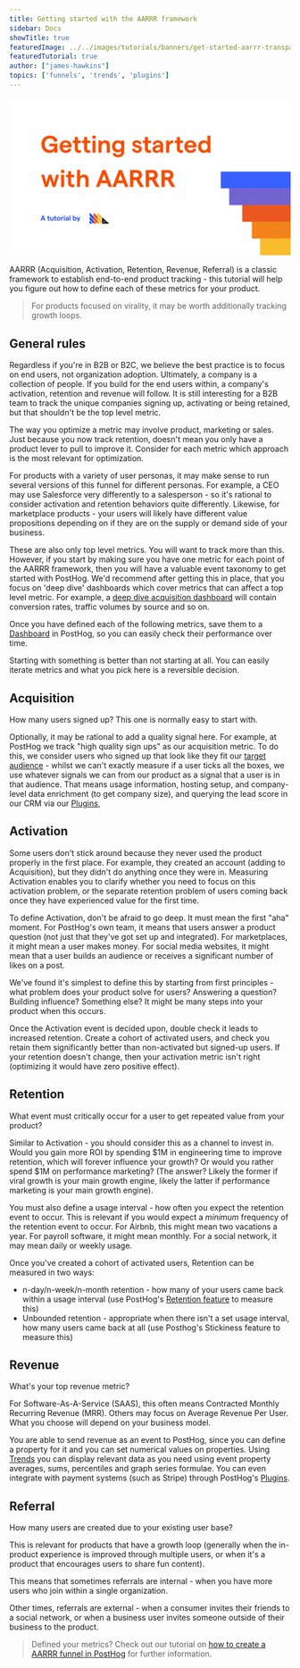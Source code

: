 ```yaml
---
title: Getting started with the AARRR framework
sidebar: Docs
showTitle: true
featuredImage: ../../images/tutorials/banners/get-started-aarrr-transparent.png
featuredTutorial: true
author: ["james-hawkins"]
topics: ['funnels', 'trends', 'plugins']
---
```


![Retention banner image](../../images/tutorials/banners/get-started-aarrr-transparent.png)

AARRR (Acquisition, Activation, Retention, Revenue, Referral) is a classic framework to establish end-to-end product tracking - this tutorial will help you figure out how to define each of these metrics for your product.

> For products focused on virality, it may be worth additionally tracking growth loops.

## General rules

Regardless if you're in B2B or B2C, we believe the best practice is to focus on end users, not organization adoption. Ultimately, a company is a collection of people. If you build for the end users within, a company's activation, retention and revenue will follow. It is still interesting for a B2B team to track the unique companies signing up, activating or being retained, but that shouldn't be the top level metric.

The way you optimize a metric may involve product, marketing or sales. Just because you now track retention, doesn't mean you only have a product lever to pull to improve it. Consider for each metric which approach is the most relevant for optimization.

For products with a variety of user personas, it may make sense to run several versions of this funnel for different personas. For example, a CEO may use Salesforce very differently to a salesperson - so it's rational to consider activation and retention behaviors quite differently. Likewise, for marketplace products - your  users will likely have different value propositions depending on if they are on the supply or demand side of your business.

These are also only top level metrics. You will want to track more than this. However, if you start by making sure you have one metric for each point of the AARRR framework, then you will have a valuable event taxonomy to get started with PostHog. We'd recommend after getting this in place, that you focus on 'deep dive' dashboards which cover metrics that can affect a top level metric. For example, a [deep dive acquisition dashboard](taxonomy-acquisition) will contain conversion rates, traffic volumes by source and so on.

Once you have defined each of the following metrics, save them to a [Dashboard](../user-guides/dashboards) in PostHog, so you can easily check their performance over time.

Starting with something is better than not starting at all. You can easily iterate metrics and what you pick here is a reversible decision.

## Acquisition

How many users signed up? This one is normally easy to start with.

Optionally, it may be rational to add a quality signal here. For example, at PostHog we track "high quality sign ups" as our acquisition metric. To do this, we consider users who signed up that look like they fit our [target audience](/handbook/strategy/strategy) - whilst we can't exactly measure if a user ticks all the boxes, we use whatever signals we can from our product as a signal that a user is in that audience. That means usage information, hosting setup, and company-level data enrichment (to get company size), and querying the lead score in our CRM via our [Plugins](../plugins),

## Activation

Some users don't stick around because they never used the product properly in the first place. For example, they created an account (adding to Acquisition), but they didn't do anything once they were in. Measuring Activation enables you to clarify whether you need to focus on this activation problem, or the separate retention problem of users coming back once they have experienced value for the first time.

To define Activation, don't be afraid to go deep. It must mean the first "aha" moment. For PostHog's own team, it means that users answer a product question (not just that they've got set up and integrated). For marketplaces, it might mean a user makes money. For social media websites, it might mean that a user builds an audience or receives a significant number of likes on a post.

We've found it's simplest to define this by starting from first principles - what problem does your product solve for users? Answering a question? Building influence? Something else? It might be many steps into your product when this occurs.

Once the Activation event is decided upon, double check it leads to increased retention. Create a cohort of activated users, and check you retain them significantly better than non-activated but signed-up users. If your retention doesn't change, then your activation metric isn't right (optimizing it would have zero positive effect).

## Retention

What event must critically occur for a user to get repeated value from your product?

Similar to Activation - you should consider this as a channel to invest in. Would you gain more ROI by spending $1M in engineering time to improve retention, which will forever influence your growth? Or would you rather spend $1M on performance marketing? (The answer? Likely the former if viral growth is your main growth engine, likely the latter if performance marketing is your main growth engine).

You must also define a usage interval - how often you expect the retention event to occur. This is relevant if you would expect a _minimum_ frequency of the retention event to occur. For Airbnb, this might mean two vacations a year. For payroll software, it might mean monthly. For a social network, it may mean daily or weekly usage.

Once you've created a cohort of activated users, Retention can be measured in two ways:

* n-day/n-week/n-month retention - how many of your users came back within a usage interval (use PostHog's [Retention feature](../user-guides/retention) to measure this)
* Unbounded retention - appropriate when there isn't a set usage interval, how many users came back at all (use Posthog's Stickiness feature to measure this)

## Revenue

What's your top revenue metric?

For Software-As-A-Service (SAAS), this often means Contracted Monthly Recurring Revenue (MRR). Others may focus on Average Revenue Per User. What you choose will depend on your business model.

You are able to send revenue as an event to PostHog, since you can define a property for it and you can set numerical values on properties. Using [Trends](../user-guides/trends) you can display relevant data as you need using event property averages, sums, percentiles and graph series formulae. You can even integrate with payment systems (such as Stripe) through PostHog's [Plugins](../plugins).

## Referral

How many users are created due to your existing user base?

This is relevant for products that have a growth loop (generally when the in-product experience is improved through multiple users, or when it's a product that encourages users to share fun content).

This means that sometimes referrals are internal - when you have more users who join within a single organization.

Other times, referrals are external - when a consumer invites their friends to a social network, or when a business user invites someone outside of their business to the product.

> Defined your metrics? Check out our tutorial on [how to create a AARRR funnel in PostHog](../tutorials/aarrr-how-to-build-pirate-funnel-posthog-with-posthog) for further information.